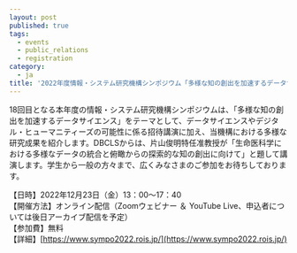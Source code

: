 ```yaml
---
layout: post
published: true
tags:
  - events
  - public_relations
  - registration
category:
  - ja
title: '2022年度情報・システム研究機構シンポジウム「多様な知の創出を加速するデータサイエンス」(2022年12月23日)がオンラインで開催されます。'
---
```


18回目となる本年度の情報・システム研究機構シンポジウムは、「多様な知の創出を加速するデータサイエンス」をテーマとして、データサイエンスやデジタル・ヒューマニティーズの可能性に係る招待講演に加え、当機構における多様な研究成果を紹介します。DBCLSからは、片山俊明特任准教授が「生命医科学における多様なデータの統合と俯瞰からの探索的な知の創出に向けて」と題して講演します。学生から一般の方々まで、広くみなさまのご参加をお待ちしております。

【日時】2022年12月23日（金）13：00～17：40 <br />
【開催方法】オンライン配信（Zoomウェビナー ＆ YouTube Live、申込者については後日アーカイブ配信を予定）<br />
【参加費】無料 <br />
【詳細】[https://www.sympo2022.rois.jp/](https://www.sympo2022.rois.jp/)<br />
